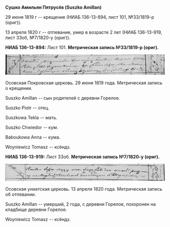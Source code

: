 **Сушко Амильян Пятрусёв (Suszko Amillan)**

29 июня 1819 г -- крещение (НИАБ 136-13-894, лист 101, №33/1819-р
(ориг)).

13 апреля 1820 г -- отпевание, умер в возрасте 2 лет (НИАБ 136-13-919,
лист 33об, №7/1820-у (ориг)).

**НИАБ 136-13-894:** Лист 101. **Метрическая запись №33/1819-р (ориг).**

![](./media/e6d839e3839b0207085057ebc55f1c0fba85c69e.png)

Осовская Покровская церковь. 29 июня 1819 года. Метрическая запись о
крещении.

Suszko Amillan -- сын родителей с деревни Горелое.

Suszko Piotr -- отец.

Suszkowa Tekla -- мать.

Suszko Chwiedor -- кум.

Baboukowa Anna -- кума.

Woyniewicz Tomasz -- ксёндз.

**НИАБ 136-13-919:** Лист 33об. **Метрическая запись №7/1820-у (ориг).**

![](./media/b1f5f793a78e49b4d2d6c82d81dfd07ced431fa8.png)

Осовская униатская церковь. 13 апреля 1820 года. Метрическая запись об
отпевании.

Suszko Amillan -- умерший, 2 года, с деревни Горелое, похоронен на
кладбище деревни Горелое.

Woyniewicz Tomasz -- ксёндз.
